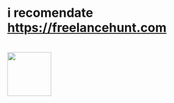 # i recomendate https://freelancehunt.com
# <a href="https://freelancehunt.com/r/E1ADj" target="_blank"><img src="https://freelancehunt.com/static/images/bonus/en/100/9.png" height="100" width="100"></a>
